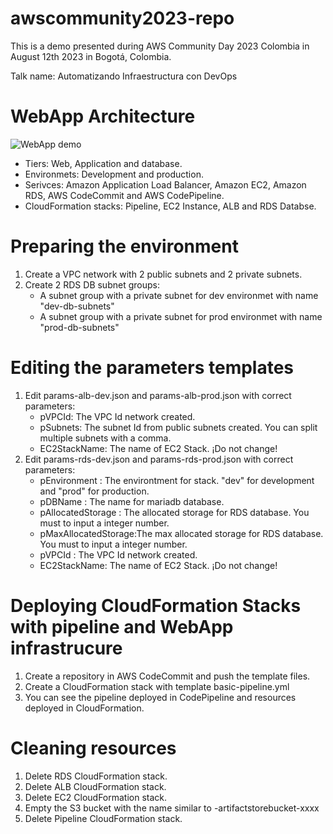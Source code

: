# awscommunity2023-repo
This is a demo presented during AWS Community Day 2023 Colombia in August 12th 2023 in Bogotá, Colombia.

Talk name: Automatizando Infraestructura con DevOps

# WebApp Architecture

![WebApp demo](http://drive.google.com/uc?export=view&id=1JPy7ckWi9onjBKB3wJq1LUn-nqy1xj5Q)
- Tiers: Web, Application and database.
- Environmets: Development and production.
- Serivces: Amazon Application Load Balancer, Amazon EC2, Amazon RDS, AWS CodeCommit and AWS CodePipeline.
- CloudFormation stacks: Pipeline, EC2 Instance, ALB and RDS Databse.

# Preparing the environment
1. Create a VPC network with 2 public subnets and 2 private subnets.
2. Create 2 RDS DB subnet groups:
    - A subnet group with a private subnet for dev environmet with name "dev-db-subnets"
    - A subnet group with a private subnet for prod environmet with name "prod-db-subnets" 

# Editing the parameters templates
1. Edit params-alb-dev.json and params-alb-prod.json with correct parameters:
    - pVPCId: The VPC Id network created. 
    - pSubnets: The subnet Id from public subnets created. You can split multiple subnets with a comma.
    - EC2StackName: The name of EC2 Stack. ¡Do not change!
2. Edit params-rds-dev.json and params-rds-prod.json with correct parameters:
    - pEnvironment : The environtment for stack.  "dev" for development and "prod" for production.
    - pDBName : The name for mariadb database.
    - pAllocatedStorage : The allocated storage for RDS database. You must to input a integer number.
    - pMaxAllocatedStorage:The max allocated storage for RDS database. You must to input a integer number.
    - pVPCId : The VPC Id network created. 
    - EC2StackName: The name of EC2 Stack. ¡Do not change!

# Deploying CloudFormation Stacks with pipeline and WebApp infrastrucure
1. Create a repository in AWS CodeCommit and push the template files. 
2. Create a CloudFormation stack with template basic-pipeline.yml 
3. You can see the pipeline deployed in CodePipeline and resources deployed in CloudFormation.

# Cleaning resources
1. Delete RDS CloudFormation stack.
2. Delete ALB CloudFormation stack.
3. Delete EC2 CloudFormation stack.
4. Empty the S3 bucket with the name similar to <pipilie-stackname>-artifactstorebucket-xxxx
5. Delete Pipeline CloudFormation stack.
